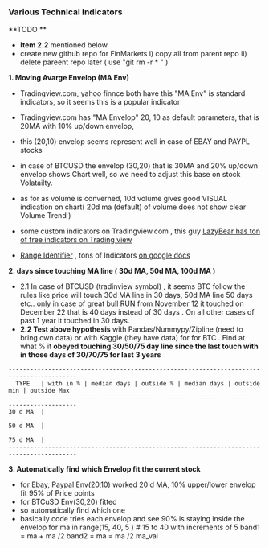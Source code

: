### Various Technical Indicators 

**TODO **
 - **Item 2.2** mentioned below
 - create new github repo for  FinMarkets i) copy all from parent repo ii) delete pareent repo later ( use "git rm -r * " )
 
**1. Moving Avarge Envelop  (MA Env)**
- Tradingview.com,  yahoo finnce both have this "MA Env" is standard indicators, so it seems this is a popular indicator
- Tradingview.com has "MA Envelop" 20, 10 as default parameters, that is 20MA with 10% up/down envelop, 
- this (20,10) envelop seems represent well in case of EBAY and PAYPL stocks 
- in case of BTCUSD the envelop (30,20) that is 30MA and 20% up/down envelop shows  Chart well, so we need to adjust this base on stock Volatailty. 
- as for as volume is converned, 10d volume gives good VISUAL indication on chart( 20d ma (default) of volume does not show clear Volume Trend )

- some custom indicators on Tradingview.com , this guy [LazyBear has ton of free indicators on Trading view](https://www.tradingview.com/chart/BTCUSD/4IneGo8h-Master-Index-List-of-all-my-indicators/#c100282)
- [Range Identifier](https://www.tradingview.com/script/FnFOxVIY-Range-Identifier-LazyBear/) , tons of Indicators [on google docs](https://docs.google.com/document/d/15AGCufJZ8CIUvwFJ9W-IKns88gkWOKBCvByMEvm5MLo/edit)

**2. days since touching MA line ( 30d MA, 50d MA, 100d MA )**
- 2.1 In case of BTCUSD (tradinview symbol) , it seems BTC follow the rules like price will touch 30d MA line in 30 days, 50d MA line 50 days etc.. only in case of great bull RUN from November 12 it touched on December 22 that is 40 days instead of 30 days . On all other cases of past 1 year it touched in 30 days. 
- **2.2 Test  above hypothesis** with  Pandas/Nummypy/Zipline (need to bring own data) or with Kaggle (they have data) for for BTC . Find at what % it **obeyed touching 30/50/75 day line since the last touch with in those days of 30/70/75 for last 3 years**
 ```
-----------------------------------------------------------------------------------------
   TYPE   | with in % | median days | outside % | median days | outside min | outside Max
-----------------------------------------------------------------------------------------
 30 d MA  |
 
 50 d MA  |
   
 75 d MA  |
-----------------------------------------------------------------------------------------
``` 

**3. Automatically find which Envelop fit the current stock**
- for Ebay, Paypal  Env(20,10) worked  20 d MA,  10%  upper/lower envelop fit 95% of  Price points
- for  BTCuSD  Env(30,20)  fitted 
- so automatically find which one
- basically code tries each envelop and see 90% is staying inside the envelop
  for ma  in range(15, 40, 5 )   # 15 to 40 with increments of 5
      band1 =   ma +  ma /2 
      band2 =   ma =  ma /2 
      ma_val 

